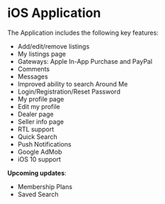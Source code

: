 iOS Application
=======
The Application includes the following key features: 

- Add/edit/remove listings
- My listings page
- Gateways: Apple In-App Purchase and PayPal
- Comments
- Messages
- Improved ability to search Around Me
- Login/Registration/Reset Password
- My profile page
- Edit my profile
- Dealer page
- Seller info page
- RTL support
- Quick Search
- Push Notifications
- Google AdMob
- iOS 10 support

**Upcoming updates**:
- Membership Plans
- Saved Search
